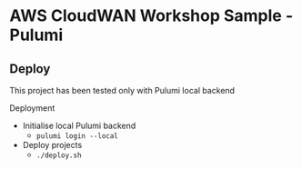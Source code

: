 # AWS CloudWAN Workshop Sample - Pulumi


## Deploy

This project has been tested only with Pulumi local backend

Deployment
- Initialise local Pulumi backend
  - `pulumi login --local`
- Deploy projects
  - `./deploy.sh`
